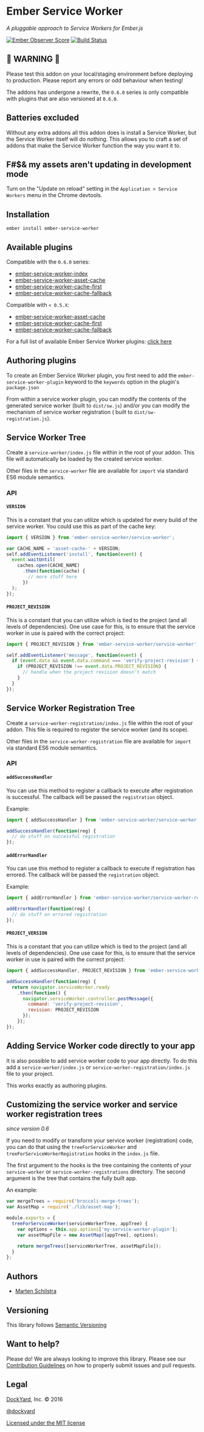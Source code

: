 # Ember Service Worker

_A pluggable approach to Service Workers for Ember.js_

[![Ember Observer Score](https://emberobserver.com/badges/ember-service-worker.svg)](https://emberobserver.com/addons/ember-service-worker)
[![Build Status](https://travis-ci.org/DockYard/ember-service-worker.svg?branch=master)](https://travis-ci.org/DockYard/ember-service-worker)

## 🚨 WARNING 🚨

Please test this addon on your local/staging environment before deploying to production. Please report any errors or odd behaviour when testing!

The addons has undergone a rewrite, the `0.6.0` series is only
compatible with plugins that are also versioned at `0.6.0`.

## Batteries excluded

Without any extra addons all this addon does is install a Service Worker,
but the Service Worker itself will do nothing.
This allows you to craft a set of addons that make the Service Worker function the way you want it to.

## F#$& my assets aren't updating in development mode

Turn on the "Update on reload" setting in the `Application > Service Workers`
menu in the Chrome devtools.

## Installation

```
ember install ember-service-worker
```

## Available plugins

Compatible with the `0.6.0` series:

- [ember-service-worker-index](https://github.com/DockYard/ember-service-worker-index)
- [ember-service-worker-asset-cache](https://github.com/DockYard/ember-service-worker-asset-cache)
- [ember-service-worker-cache-first](https://github.com/DockYard/ember-service-worker-cache-first)
- [ember-service-worker-cache-fallback](https://github.com/DockYard/ember-service-worker-cache-fallback)

Compatible with `< 0.5.X`:

- [ember-service-worker-asset-cache](https://github.com/DockYard/ember-service-worker-asset-cache)
- [ember-service-worker-cache-first](https://github.com/DockYard/ember-service-worker-cache-first)
- [ember-service-worker-cache-fallback](https://github.com/DockYard/ember-service-worker-cache-fallback)

For a full list of available Ember Service Worker plugins: [click here](https://npmsearch.com/?q=keywords:ember-service-worker-plugin)

## Authoring plugins

To create an Ember Service Worker plugin, you first need to add the
`ember-service-worker-plugin` keyword to the `keywords` option in the plugin's
`package.json`

From within a service worker plugin, you can modify the contents of the generated service worker
(built to `dist/sw.js`) and/or you can modify the mechanism of service worker registration ( built
to `dist/sw-registration.js`).

## Service Worker Tree

Create a `service-worker/index.js` file within in the root of your addon. This file will
automatically be loaded by the created service worker.

Other files in the `service-worker` file are available for `import` via standard ES6 module
semantics.

### API

#### `VERSION`

This is a constant that you can utilize which is updated for every build of the
service worker. You could use this as part of the cache key:

```js
import { VERSION } from 'ember-service-worker/service-worker';

var CACHE_NAME = 'asset-cache-' + VERSION;
self.addEventListener('install', function(event) {
  event.waitUntil(
    caches.open(CACHE_NAME)
      .then(function(cache) {
        // more stuff here
      })
  );
});
```

#### `PROJECT_REVISION`

This is a constant that you can utilize which is tied to the project (and all
levels of dependencies). One use case for this, is to ensure that the service worker
in use is paired with the correct project:

```js
import { PROJECT_REVISION } from 'ember-service-worker/service-worker';

self.addEventListener('message', function(event) {
  if (event.data && event.data.command === 'verify-project-revision') {
    if (PROJECT_REVISION !== event.data.PROJECT_REVISION) {
      // handle when the project revision doesn't match
    }
  }
});
```

## Service Worker Registration Tree

Create a `service-worker-registration/index.js` file within the root of your addon. This file
is required to register the service worker (and its scope).

Other files in the `service-worker-registration` file are available for `import` via standard
ES6 module semantics.

### API

#### `addSuccessHandler`

You can use this method to register a callback to execute after registration is successful.
The callback will be passed the `registration` object.

Example:

```js
import { addSuccessHandler } from 'ember-service-worker/service-worker-registration';

addSuccessHandler(function(reg) {
  // do stuff on successful registration
});
```

#### `addErrorHandler`

You can use this method to register a callback to execute if registration has errored.
The callback will be passed the `registration` object.

Example:

```js
import { addErrorHandler } from 'ember-service-worker/service-worker-registration';

addErrorHandler(function(reg) {
  // do stuff on errored registration
});
```

#### `PROJECT_VERSION`

This is a constant that you can utilize which is tied to the project (and all
levels of dependencies). One use case for this, is to ensure that the service worker
in use is paired with the correct project:

```js
import { addSuccessHandler, PROJECT_REVISION } from 'ember-service-worker/service-worker-registration';

addSuccessHandler(function(reg) {
  return navigator.serviceWorker.ready
    .then(function() {
      navigator.serviceWorker.controller.postMessage({
        command: 'verify-project-revision',
        revision: PROJECT_REVISION
      });
    });
});
```

## Adding Service Worker code directly to your app

It is also possible to add service worker code to your app directly. To do this
add a `service-worker/index.js` or `service-worker-registration/index.js` file to
your project.

This works exactly as authoring plugins.

## Customizing the service worker and service worker registration trees

_since version 0.6_

If you need to modify or transform your service worker (registration) code, you
can do that using the `treeForServiceWorker` and
`treeForServiceWorkerRegistration` hooks in the `index.js` file.

The first argument to the hooks is the tree containing the contents of your
`service-worker` or `service-worker-registrations` directory. The second
argument is the tree that contains the fully built app.

An example:

```javascript
var mergeTrees = require('broccoli-merge-trees');
var AssetMap = require('./lib/asset-map');

module.exports = {
  treeForServiceWorker(serviceWorkerTree, appTree) {
    var options = this.app.options['my-service-worker-plugin'];
    var assetMapFile = new AssetMap([appTree], options);

    return mergeTrees([serviceWorkerTree, assetMapFile]);
  }
};
```

## Authors

* [Marten Schilstra](http://twitter.com/martndemus)

## Versioning

This library follows [Semantic Versioning](http://semver.org)

## Want to help?

Please do! We are always looking to improve this library. Please see our
[Contribution Guidelines](https://github.com/dockyard/ember-service-worker/blob/master/CONTRIBUTING.md)
on how to properly submit issues and pull requests.

## Legal

[DockYard](http://dockyard.com/), Inc. &copy; 2016

[@dockyard](http://twitter.com/dockyard)

[Licensed under the MIT license](http://www.opensource.org/licenses/mit-license.php)
